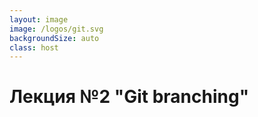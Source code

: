 ```yaml
---
layout: image
image: /logos/git.svg
backgroundSize: auto
class: host
---
```


# Лекция №2 "**Git branching**"

<style>
    .host {
        display: flex;
        align-items: end;
        justify-content: center;
    }
</style>
